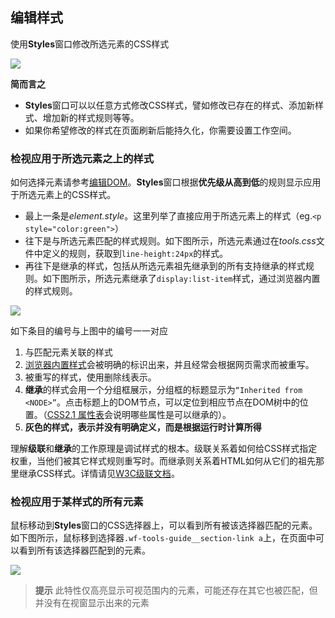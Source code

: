 ## 编辑样式

使用**Styles**窗口修改所选元素的CSS样式

![](https://developers.google.cn/web/tools/chrome-devtools/inspect-styles/imgs/styles-pane.png)

**简而言之**

* **Styles**窗口可以以任意方式修改CSS样式，譬如修改已存在的样式、添加新样式、增加新的样式规则等等。
* 如果你希望修改的样式在页面刷新后能持久化，你需要设置工作空间。

### 检视应用于所选元素之上的样式

如何选择元素请参考[编辑DOM](编辑dom.md)。**Styles**窗口根据**优先级从高到低**的规则显示应用于所选元素上的CSS样式。

* 最上一条是*element.style*。这里列举了直接应用于所选元素上的样式（eg.`<p style="color:green">`）
* 往下是与所选元素匹配的样式规则。如下图所示，所选元素通过在*tools.css*文件中定义的规则，获取到`line-height:24px`的样式。
* 再往下是继承的样式，包括从所选元素祖先继承到的所有支持继承的样式规则。如下图所示，所选元素继承了`display:list-item`样式，通过浏览器内置的样式规则。

![](https://developers.google.cn/web/tools/chrome-devtools/inspect-styles/imgs/styles-annotated.png)

如下条目的编号与上图中的编号一一对应

1. 与匹配元素关联的样式
2. [浏览器内置样式](https://meiert.com/en/blog/20070922/user-agent-style-sheets/)会被明确的标识出来，并且经常会根据网页需求而被重写。
3. 被重写的样式，使用删除线表示。
4. **继承**的样式会用一个分组框展示，分组框的标题显示为`“Inherited from <NODE>”`。点击标题上的DOM节点，可以定位到相应节点在DOM树中的位置。（[CSS2.1 属性表](http://www.w3.org/TR/CSS21/propidx.html)会说明哪些属性是可以继承的）。
5. **灰色的样式，表示并没有明确定义，而是根据运行时计算所得**

理解**级联**和**继承**的工作原理是调试样式的根本。级联关系着如何给CSS样式指定权重，当他们被其它样式规则重写时。而继承则关系着HTML如何从它们的祖先那里继承CSS样式。详情请见[W3C级联文档](http://www.w3.org/TR/CSS2/cascade.html)。

### 检视应用于某样式的所有元素

鼠标移动到**Styles**窗口的CSS选择器上，可以看到所有被该选择器匹配的元素。如下图所示，鼠标移到选择器`.wf-tools-guide__section-link a`上，在页面中可以看到所有该选择器匹配到的元素。

![](https://developers.google.cn/web/tools/chrome-devtools/inspect-styles/imgs/selector-hover.png)

> **提示**  此特性仅高亮显示可视范围内的元素，可能还存在其它也被匹配，但并没有在视窗显示出来的元素

